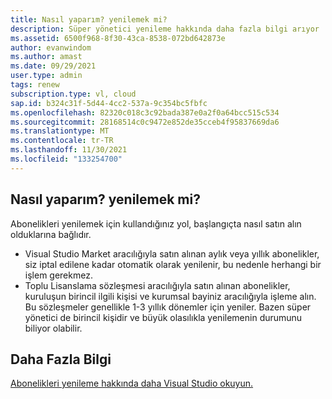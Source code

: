 ```yaml
---
title: Nasıl yaparım? yenilemek mi?
description: Süper yönetici yenileme hakkında daha fazla bilgi arıyor
ms.assetid: 6500f968-8f30-43ca-8538-072bd642873e
author: evanwindom
ms.author: amast
ms.date: 09/29/2021
user.type: admin
tags: renew
subscription.type: vl, cloud
sap.id: b324c31f-5d44-4cc2-537a-9c354bc5fbfc
ms.openlocfilehash: 82320c018c3c92bada387e0a2f0a64bcc515c534
ms.sourcegitcommit: 28168514c0c9472e852de35cceb4f95837669da6
ms.translationtype: MT
ms.contentlocale: tr-TR
ms.lasthandoff: 11/30/2021
ms.locfileid: "133254700"
---
```

## <a name="how-do-i-renew-subscriptions"></a>Nasıl yaparım? yenilemek mi?

Abonelikleri yenilemek için kullandığınız yol, başlangıçta nasıl satın alın olduklarına bağlıdır. 
* Visual Studio Market aracılığıyla satın alınan aylık veya yıllık abonelikler, siz iptal edilene kadar otomatik olarak yenilenir, bu nedenle herhangi bir işlem gerekmez. 
* Toplu Lisanslama sözleşmesi aracılığıyla satın alınan abonelikler, kuruluşun birincil ilgili kişisi ve kurumsal bayiniz aracılığıyla işleme alın. Bu sözleşmeler genellikle 1-3 yıllık dönemler için yeniler. Bazen süper yönetici de birincil kişidir ve büyük olasılıkla yenilemenin durumunu biliyor olabilir. 

## <a name="more-information"></a>Daha Fazla Bilgi
[Abonelikleri yenileme hakkında daha Visual Studio okuyun.](https://docs.microsoft.com/visualstudio/subscriptions/faq/admin/renewal-cancellation/)
